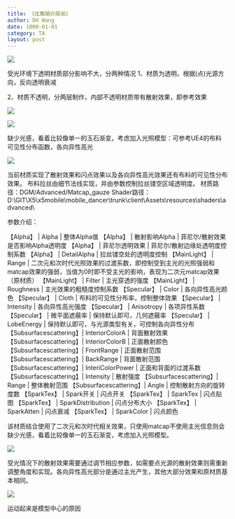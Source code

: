 ```yaml
---
title: 《炫舞婚纱服装》
author: DH Wang
date: 1000-01-01
category: TA
layout: post
---
```


![](https://dhwblog-1301640854.cos.ap-chongqing.myqcloud.com/picture/img/21/12/31/1.jpg)


受光环境下透明材质部分影响不大，分两种情况
1、材质为透明，根据(点)光源方向，反向透明衰减

2、材质不透明，分两层制作，内部不透明材质带有散射效果，即参考效果


![](https://dhwblog-1301640854.cos.ap-chongqing.myqcloud.com/picture/img/21/12/31/2.jpg)


![](https://dhwblog-1301640854.cos.ap-chongqing.myqcloud.com/picture/img/21/12/31/3.jpg)






缺少光感，看着比较像单一的玉石渐变，考虑加入光照模型：可参考UE4的布料
可见性分布函数，各向异性高光


![](https://dhwblog-1301640854.cos.ap-chongqing.myqcloud.com/picture/img/21/12/31/4.jpg)



当前材质实现了散射效果和闪点效果以及各向异性高光效果还有布料的可见性分布效果。
布料拉丝由细节法线实现，并由参数控制拉丝镂空区域透明度。
材质路径：DGM/Advanced/Matcap_gauze
Shader路径：D:\GIT\X5\x5mobile\mobile_dancer\trunk\client\Assets\resources\shaders\advanced\

参数介绍：

【Alpha】               |  Alpha	          |  整体Alpha值
【Alpha】               |  散射影响Alpha	  |     菲尼尔/散射效果是否影响Alpha透明度
【Alpha】               |  菲尼尔透明效果    | 	菲尼尔/散射边缘处透明度控制系数
【Alpha】               |  DetailAlpha	      |  拉丝镂空处的透明度控制
【MainLight】           |  Range             |  二次元和次时代光照效果的过渡系数，即控制受到主光的光照强弱和matcap效果的强弱，当值为0时即不受主光的影响，表现为二次元matcap效果（原材质）
【MainLight】           |  Filter            |  主光穿透的强度
【MainLight】           |  Roughness	      |  主光效果的粗糙度控制系数
【Specular】            |  Color	          |  各向异性高光颜色
【Specular】            |  Cloth	          |  布料的可见性分布率，控制整体效果
【Specular】            |  Intensity	      |  各向异性高光强度
【Specular】            |  Anisotropy	      |  各项异性系数
【Specular】            |  微平面遮蔽率	  |     保持默认即可，几何遮蔽率
【Specular】            |  LobeEnergy	      |  保持默认即可，与光源类型有关，可控制各向异性分布
【Subsurfacescattering】|  InteriorColorA    | 	背面散射效果
【Subsurfacescattering】|  InteriorColorB    | 	正面散射颜色
【Subsurfacescattering】|  FrontRange        |  正面散射范围
【Subsurfacescattering】|  BackRange         |  背面散射范围
【Subsurfacescattering】|  InteriColorPower | 正面和背面的过渡系数
【Subsurfacescattering】|  Intensity	      | 散射强度
【Subsurfacescattering】|  Range	          | 整体散射范围
【Subsurfacescattering】|  Angle	          | 控制散射方向的旋转度数
【SparkTex】            |  Spark开关         | 闪点开关
【SparkTex】            |  SparkTex          | 闪点贴图
【SparkTex】            |  SparkDistribution | 闪点分布大小
【SparkTex】            |  SparkAtten        | 闪点衰减
【SparkTex】            |  SparkColor        | 闪点颜色


该材质结合使用了二次元和次时代相关效果，只使用matcap不使用主光信息则会缺少光感，看着比较像单一的玉石渐变，考虑加入光照模型。

![](https://dhwblog-1301640854.cos.ap-chongqing.myqcloud.com/picture/img/21/12/31/5.jpg)


受光情况下的散射效果需要通过调节相应参数，如需要点光源的散射效果则需重新调整角度和实现。各向异性高光部分是通过主光产生，其他大部分效果和原材质基本相同。




![](https://dhwblog-1301640854.cos.ap-chongqing.myqcloud.com/picture/img/21/12/31/6.jpg)



运动起来是模型中心的原因
